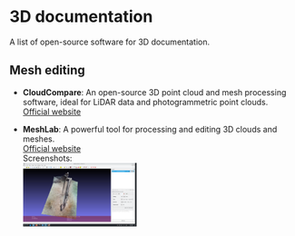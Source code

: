 # 3D documentation

A list of open-source software for 3D documentation.

## Mesh editing 

- **CloudCompare**: An open-source 3D point cloud and mesh processing software, ideal for LiDAR data and photogrammetric point clouds. <br>
[Official website](https://www.cloudcompare.org/) 

- **MeshLab**: A powerful tool for processing and editing 3D clouds and meshes. <br>
[Official website](https://www.meshlab.net/)   <br>
  Screenshots: <br>
  <a href=".././images/meshlab_piroga_lago_di_tovel_sfm_webodm_1cm.png">
    <img src=".././images/meshlab_piroga_lago_di_tovel_sfm_webodm_1cm.png?raw=true" alt="Screenshot" width="200"/>
  </a>
